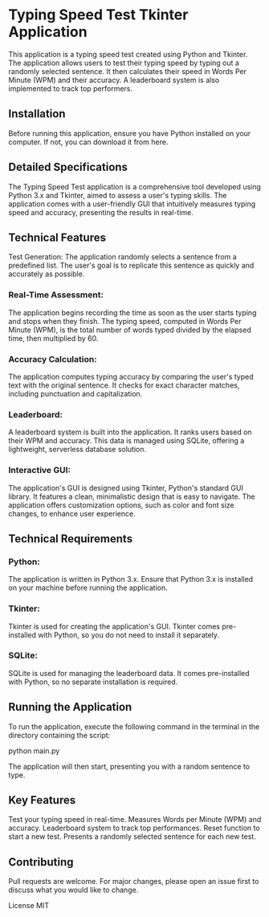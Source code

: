 

# Typing Speed Test Tkinter Application
This application is a typing speed test created using Python and Tkinter. The application allows users to test their typing speed by typing out a randomly selected sentence. It then calculates their speed in Words Per Minute (WPM) and their accuracy. A leaderboard system is also implemented to track top performers.

## Installation
Before running this application, ensure you have Python installed on your computer. If not, you can download it from here.

## Detailed Specifications
The Typing Speed Test application is a comprehensive tool developed using Python 3.x and Tkinter, aimed to assess a user's typing skills. The application comes with a user-friendly GUI that intuitively measures typing speed and accuracy, presenting the results in real-time.

## Technical Features
Test Generation: The application randomly selects a sentence from a predefined list. The user's goal is to replicate this sentence as quickly and accurately as possible.

### Real-Time Assessment: 

The application begins recording the time as soon as the user starts typing and stops when they finish. The typing speed, computed in Words Per Minute (WPM), is the total number of words typed divided by the elapsed time, then multiplied by 60.

### Accuracy Calculation: 

The application computes typing accuracy by comparing the user's typed text with the original sentence. It checks for exact character matches, including punctuation and capitalization.

### Leaderboard: 

A leaderboard system is built into the application. It ranks users based on their WPM and accuracy. This data is managed using SQLite, offering a lightweight, serverless database solution.

### Interactive GUI: 

The application's GUI is designed using Tkinter, Python's standard GUI library. It features a clean, minimalistic design that is easy to navigate. The application offers customization options, such as color and font size changes, to enhance user experience.

## Technical Requirements
### Python: 

The application is written in Python 3.x. Ensure that Python 3.x is installed on your machine before running the application.

### Tkinter: 

Tkinter is used for creating the application's GUI. Tkinter comes pre-installed with Python, so you do not need to install it separately.

### SQLite: 

SQLite is used for managing the leaderboard data. It comes pre-installed with Python, so no separate installation is required.

## Running the Application
To run the application, execute the following command in the terminal in the directory containing the script:

python main.py

The application will then start, presenting you with a random sentence to type.

## Key Features
Test your typing speed in real-time.
Measures Words per Minute (WPM) and accuracy.
Leaderboard system to track top performances.
Reset function to start a new test.
Presents a randomly selected sentence for each new test.

## Contributing
Pull requests are welcome. For major changes, please open an issue first to discuss what you would like to change.

License
MIT
